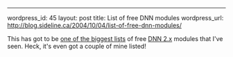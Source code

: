 --- 
wordpress_id: 45
layout: post
title: List of free DNN modules
wordpress_url: http://blog.sideline.ca/2004/10/04/list-of-free-dnn-modules/

This has got to be <a href="http://www.cathal.co.uk/Default.aspx'tabid=28">one of the biggest lists</a> of free <a href="http://www.dotnetnuke.com/">DNN 2.x</a> modules that I've seen.  Heck, it's even got a couple of mine listed!
